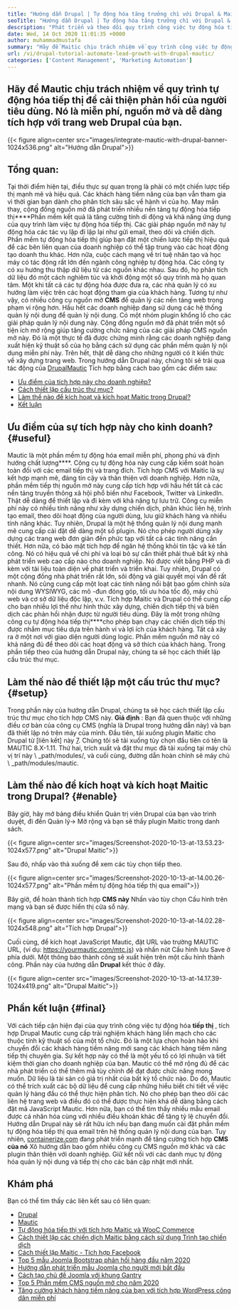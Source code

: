```yaml
---
title: "Hướng dẫn Drupal | Tự động hóa tăng trưởng chì với Drupal & Maitic '" 
seoTitle: "Hướng dẫn Drupal | Tự động hóa tăng trưởng chì với Drupal & Mautic" 
description: "Phát triển và theo dõi quy trình công việc tự động hóa tiếp thị của bạn với sự trợ giúp của tích hợp Drupal Maitic. Thực hiện theo hướng dẫn Drupal này để tìm hiểu các bước tích hợp." 
date: Wed, 14 Oct 2020 11:01:35 +0000
author: muhammadmustafa
summary: "Hãy để Maitic chịu trách nhiệm về quy trình công việc tự động hóa tiếp thị để cải thiện phản hồi của người tiêu dùng. Nó là miễn phí, nguồn mở và dễ dàng tích hợp với trang web Drupal của bạn." 
url: /vi/drupal-tutorial-automate-lead-growth-with-drupal-mautic/
categories: ['Content Management', 'Marketing Automation']
---
```


## Hãy để Mautic chịu trách nhiệm về quy trình tự động hóa tiếp thị để cải thiện phản hồi của người tiêu dùng. Nó là miễn phí, nguồn mở và dễ dàng tích hợp với trang web Drupal của bạn.

{{< figure align=center src="images/integrate-mautic-with-drupal-banner-1024x536.png" alt="Hướng dẫn Drupal">}}


## Tổng quan:
Tại thời điểm hiện tại, điều thực sự quan trọng là phải có một chiến lược tiếp thị mạnh mẽ và hiệu quả. Các khách hàng tiềm năng của bạn vẫn tham gia vì thời gian bạn dành cho phân tích sâu sắc về hành vi của họ. May mắn thay, cộng đồng nguồn mở đã phát triển nhiều nền tảng tự động hóa tiếp thị****Phần mềm kết quả là tăng cường tính di động và khả năng ứng dụng của quy trình làm việc tự động hóa tiếp thị. Các giải pháp nguồn mở này tự động hóa các tác vụ lặp đi lặp lại như gửi email, theo dõi và chiến dịch. Phần mềm tự động hóa tiếp thị giúp bạn đặt một chiến lược tiếp thị hiệu quả để các bên liên quan của doanh nghiệp có thể tập trung vào các hoạt động tạo doanh thu khác. Hơn nữa, cuộc cách mạng về trí tuệ nhân tạo và học máy có tác động rất lớn đến ngành công nghiệp tự động hóa. Các công ty có xu hướng thu thập dữ liệu từ các nguồn khác nhau. Sau đó, họ phân tích dữ liệu đó một cách nghiêm túc và khởi động một số quy trình mà họ quan tâm. Một khi tất cả các tự động hóa được đưa ra, các nhà quản lý có xu hướng làm việc trên các hoạt động tham gia của khách hàng.
Tương tự như vậy, có nhiều công cụ nguồn mở **CMS** để quản lý các nền tảng web trong phạm vi rộng hơn. Hầu hết các doanh nghiệp đang sử dụng các hệ thống quản lý nội dung để quản lý nội dung. Có một nhóm plugin khổng lồ cho các giải pháp quản lý nội dung này. Cộng đồng nguồn mở đã phát triển một số tiện ích mở rộng giúp tăng cường chức năng của các giải pháp CMS nguồn mở này. Đó là một thực tế đã được chứng minh rằng các doanh nghiệp đang xuất hiện kỹ thuật số của họ bằng cách sử dụng các phần mềm quản lý nội dung miễn phí này. Trên hết, thật dễ dàng cho những người có ít kiến ​​thức về xây dựng trang web. Trong hướng dẫn Drupal này, chúng tôi sẽ trải qua tác động của [Drupal][2][Mautic][1] Tích hợp bằng cách bao gồm các điểm sau:
  * [Ưu điểm của tích hợp này cho doanh nghiệp?][3]
  * [Cách thiết lập cấu trúc thư mục?][4]
  * [Làm thế nào để kích hoạt và kích hoạt Maitic trong Drupal?][5]
  * [Kết luận][6]

## Ưu điểm của sự tích hợp này cho kinh doanh? {#useful}

Mautic là một phần mềm tự động hóa email miễn phí, phong phú và định hướng chất lượng****. Công cụ tự động hóa này cung cấp kiểm soát hoàn toàn đối với các email tiếp thị và trang đích. Tích hợp CMS với Maitic là sự kết hợp mạnh mẽ, đáng tin cậy và thân thiện với doanh nghiệp. Hơn nữa, phần mềm tiếp thị nguồn mở này cung cấp tích hợp với hầu hết tất cả các nền tảng truyền thông xã hội phổ biến như Facebook, Twitter và LinkedIn. Thật dễ dàng để thiết lập và đi kèm với khả năng tự lưu trữ. Công cụ miễn phí này có nhiều tính năng như xây dựng chiến dịch, phân khúc liên hệ, trình tạo email, theo dõi hoạt động của người dùng, lưu giữ khách hàng và nhiều tính năng khác. Tuy nhiên, Drupal là một hệ thống quản lý nội dung mạnh mẽ cung cấp cài đặt dễ dàng một số plugin. Nó cho phép người dùng xây dựng các trang web đơn giản đến phức tạp với tất cả các tính năng cần thiết. Hơn nữa, có bảo mật tích hợp để ngăn hệ thống khỏi tin tặc và kẻ tấn công. Nó có hiệu quả về chi phí và loại bỏ sự cần thiết phải thuê bất kỳ nhà phát triển web cao cấp nào cho doanh nghiệp.
Nó được viết bằng PHP và đi kèm với tài liệu toàn diện về phát triển và triển khai. Tuy nhiên, Drupal có một cộng đồng nhà phát triển rất lớn, sôi động và giải quyết mọi vấn đề rất nhanh. Nó cũng cung cấp một loạt các tính năng nổi bật bao gồm chỉnh sửa nội dung WYSIWYG, các mô -đun đóng góp, tối ưu hóa tốc độ, máy chủ web và cơ sở dữ liệu độc lập, v.v. Tích hợp Maitic và Drupal có thể cung cấp cho bạn nhiều lợi thế như hình thức xây dựng, chiến dịch tiếp thị và biên dịch các phản hồi nhận được từ người tiêu dùng. Đây là một trong những công cụ tự động hóa tiếp thị****cho phép bạn chạy các chiến dịch tiếp thị được nhắm mục tiêu dựa trên hành vi và lợi ích của khách hàng. Tất cả xảy ra ở một nơi với giao diện người dùng logic. Phần mềm nguồn mở này có khả năng đủ để theo dõi các hoạt động và sở thích của khách hàng. Trong phần tiếp theo của hướng dẫn Drupal này, chúng ta sẽ học cách thiết lập cấu trúc thư mục.

## Làm thế nào để thiết lập một cấu trúc thư mục? {#setup}

Trong phần này của hướng dẫn Drupal, chúng ta sẽ học cách thiết lập cấu trúc thư mục cho tích hợp CMS này.
**Giả định** : Bạn đã quen thuộc với những điều cơ bản của công cụ CMS (nghĩa là Drupal trong hướng dẫn này) và bạn đã thiết lập nó trên máy của mình.
Đầu tiên, tải xuống plugin Maitic cho Drupal từ [liên kết] này [7]. Chúng tôi sẽ tải xuống tùy chọn đầu tiên có tên là MAUTIC 8.X-1.11.
Thứ hai, trích xuất và đặt thư mục đã tải xuống tại máy chủ vị trí này \ _path/modules/, và cuối cùng, đường dẫn hoàn chỉnh sẽ máy chủ \ _path/modules/mautic.

## Làm thế nào để kích hoạt và kích hoạt Maitic trong Drupal? {#enable}

Bây giờ, hãy mở bảng điều khiển Quản trị viên Drupal của bạn vào trình duyệt, đi đến Quản lý-> Mở rộng và bạn sẽ thấy plugin Maitic trong danh sách.

{{< figure align=center src="images/Screenshot-2020-10-13-at-13.53.23-1024x577.png" alt="Drupal Maitic">}}

Sau đó, nhấp vào thả xuống để xem các tùy chọn tiếp theo.

{{< figure align=center src="images/Screenshot-2020-10-13-at-14.00.26-1024x577.png" alt="Phần mềm tự động hóa tiếp thị qua email">}}

Bây giờ, để hoàn thành tích hợp **CMS này** Nhấn vào tùy chọn Cấu hình trên mạng và bạn sẽ được hiển thị cửa sổ này.

{{< figure align=center src="images/Screenshot-2020-10-13-at-14.02.28-1024x548.png" alt="Tích hợp Drupal">}}

Cuối cùng, để kích hoạt JavaScript Mautic, đặt URL vào trường MAUTIC URL, (ví dụ: https://yourmautic.com/mtc.js) và nhấn nút Cấu hình lưu Save ở phía dưới. Một thông báo thành công sẽ xuất hiện trên một cấu hình thành công. Phần này của hướng dẫn **Drupal** kết thúc ở đây.

{{< figure align=center src="images/Screenshot-2020-10-13-at-14.17.39-1024x419.png" alt="Drupal Maitic">}}


## Phần kết luận  {#final}

Với cách tiếp cận hiện đại của quy trình công việc tự động hóa **tiếp thị** , tích hợp Drupal Mautic cung cấp trải nghiệm khách hàng liền mạch cho các thuộc tính kỹ thuật số của một tổ chức. Đó là một lựa chọn hoàn hảo khi chuyển đổi các khách hàng tiềm năng mới sang các khách hàng tiềm năng tiếp thị chuyên gia. Sự kết hợp này có thể là một yếu tố có lợi nhuận và tiết kiệm thời gian cho doanh nghiệp của bạn. Mautic có thể mở rộng đủ để các nhà phát triển có thể thêm mã tùy chỉnh để đạt được chức năng mong muốn. Dữ liệu là tài sản có giá trị nhất của bất kỳ tổ chức nào. Do đó, Mautic có thể trích xuất các bộ dữ liệu để cung cấp những hiểu biết chi tiết về việc quản lý hàng đầu có thể thực hiện phân tích. Nó cho phép bạn theo dõi các liên hệ trang web và điều đó có thể được thực hiện khá dễ dàng bằng cách đặt mã JavaScript Mautic. Hơn nữa, bạn có thể tìm thấy nhiều mẫu email được cá nhân hóa cùng với nhiều điều khoản khác để tăng tỷ lệ chuyển đổi.
Hướng dẫn Drupal này sẽ rất hữu ích nếu bạn đang muốn cài đặt phần mềm tự động hóa tiếp thị qua email trên hệ thống quản lý nội dung của bạn. Tuy nhiên, [containerize.com][8] đang phát triển mạnh để tăng cường tích hợp **CMS của nó** Xô hướng dẫn bao gồm nhiều công cụ CMS nguồn mở khác và các plugin thân thiện với doanh nghiệp. Giữ kết nối với các danh mục tự động hóa quản lý nội dung và tiếp thị cho các bản cập nhật mới nhất.

## Khám phá
Bạn có thể tìm thấy các liên kết sau có liên quan:
  * [Drupal][9]
  * [Mautic][10]
  * [Tự động hóa tiếp thị với tích hợp Maitic và WooC Commerce][11]
  * [Cách thiết lập các chiến dịch Maitic bằng cách sử dụng Trình tạo chiến dịch][12]
  * [Cách thiết lập Maitic - Tích hợp Facebook][13]
  * [Top 5 mẫu Joomla Bootstrap phản hồi hàng đầu năm 2020][14]
  * [Hướng dẫn phát triển mẫu Joomla cho người mới bắt đầu][15]
  * [Cách tạo chủ đề Joomla với khung Gantry][16]
  * [Top 5 Phần mềm CMS nguồn mở cho năm 2020][17]
  * [Tăng cường khách hàng tiềm năng của bạn với tích hợp WordPress công dân miễn phí][18]



[1]: https://products.containerize.com/marketing-automation/mautic
[2]: https://products.containerize.com/content-management/drupal
[3]: #useful
[4]: #setup
[5]: #enable
[6]: #final
[7]: https://www.drupal.org/project/mautic/releases
[8]: https://www.containerize.com/
[9]: https://products.containerize.com/content-management/drupal/
[10]: https://products.containerize.com/marketing-automation/mautic/
[11]: https://blog.containerize.com/blogging/marketing-automation-using-mautic-and-wordpress-woocommerce/
[12]: https://blog.containerize.com/marketing-automation/how-to-setup-marketing-campaigns-using-mautic-campaign-builder/
[13]: https://blog.containerize.com/marketing-automation/how-to-setup-mautic-facebook-integration/
[14]: https://blog.containerize.com/content-management/top-5-best-free-responsive-joomla-templates-of-2020/
[15]: https://blog.containerize.com/content-management/responsive-joomla-templates-tutorial/
[16]: https://blog.containerize.com/content-management/how-to-create-joomla-theme-joomla-gantry-framework/
[17]: https://blog.containerize.com/content-management/top-5-open-source-content-management-systems-for-2020/
[18]: https://blog.containerize.com/blogging/civicrm-wordpress-integration-wordpress-tutorial/
